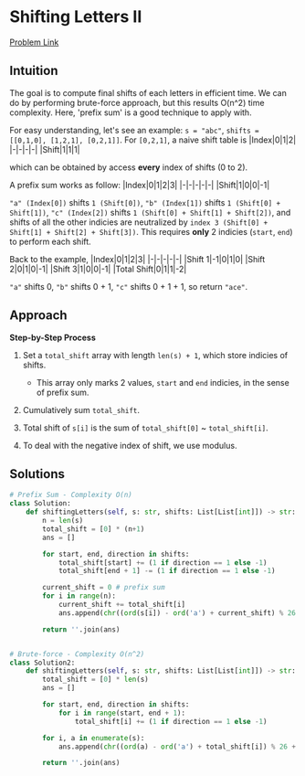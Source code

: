 **Shifting Letters II**
=
[Problem Link](https://leetcode.com/problems/shifting-letters-ii/description)

## Intuition
The goal is to compute final shifts of each letters in efficient time. We can do by performing brute-force approach,
but this results O(n^2) time complexity. Here, 'prefix sum' is a good technique to apply with.

For easy understanding, let's see an example: `s = "abc"`, `shifts = [[0,1,0], [1,2,1], [0,2,1]]`. For `[0,2,1]`, a naive shift table is 
|Index|0|1|2|
|-|-|-|-|
|Shift|1|1|1|

which can be obtained by access **every** index of shifts (0 to 2).

A prefix sum works as follow:
|Index|0|1|2|3|
|-|-|-|-|-|
|Shift|1|0|0|-1|

`"a" (Index[0])` shifts `1 (Shift[0])`, `"b" (Index[1])` shifts `1 (Shift[0] + Shift[1])`, `"c" (Index[2])` shifts
`1 (Shift[0] + Shift[1] + Shift[2])`, and shifts of all the other indicies are neutralized by `index 3 (Shift[0] + Shift[1] + Shift[2] + Shift[3])`.
This requires **only** 2 indicies (`start`, `end`) to perform each shift.

Back to the example,
|Index|0|1|2|3|
|-|-|-|-|-|
|Shift 1|-1|0|1|0|
|Shift 2|0|1|0|-1|
|Shift 3|1|0|0|-1|
|Total Shift|0|1|1|-2|

`"a"` shifts 0, `"b"` shifts 0 + 1, `"c"` shifts 0 + 1 + 1, so return `"ace"`.

## Approach
**Step-by-Step Process**

1. Set a `total_shift` array with length `len(s) + 1`, which store indicies of shifts.
   - This array only marks 2 values, `start` and `end` indicies, in the sense of prefix sum.

2. Cumulatively sum `total_shift`.

3. Total shift of `s[i]` is the sum of `total_shift[0]` ~ `total_shift[i]`.

4. To deal with the negative index of shift, we use modulus.
  
## Solutions
```python
# Prefix Sum - Complexity O(n)
class Solution:
    def shiftingLetters(self, s: str, shifts: List[List[int]]) -> str:
        n = len(s)
        total_shift = [0] * (n+1)
        ans = []

        for start, end, direction in shifts:
            total_shift[start] += (1 if direction == 1 else -1)
            total_shift[end + 1] -= (1 if direction == 1 else -1)

        current_shift = 0 # prefix sum
        for i in range(n):
            current_shift += total_shift[i]
            ans.append(chr((ord(s[i]) - ord('a') + current_shift) % 26 + ord('a')))

        return ''.join(ans)


# Brute-force - Complexity O(n^2)
class Solution2:
    def shiftingLetters(self, s: str, shifts: List[List[int]]) -> str:
        total_shift = [0] * len(s)
        ans = []

        for start, end, direction in shifts:
            for i in range(start, end + 1):
                total_shift[i] += (1 if direction == 1 else -1)

        for i, a in enumerate(s):
            ans.append(chr((ord(a) - ord('a') + total_shift[i]) % 26 + ord('a')))

        return ''.join(ans)
```
